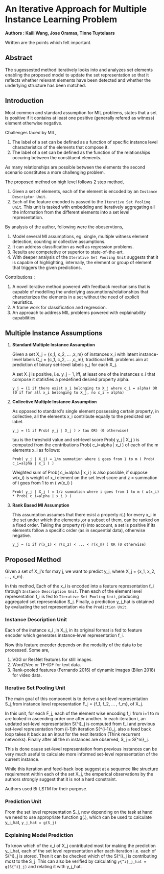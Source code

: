 # An Iterative Approach for Multiple Instance Learning Problem

<b>Authors : Kaili Wang, Jose Oramas, Tinne Tuytelaars</b>

Written are the points which felt important.

## Abstract

The sugessested method iteratively looks into and analyzes set elements enabling the proposed model to update the set representation so that it reflects whether relevant elements have been detected and whether the underlying structure has been matched.

## Introduction

Most common and standard assumption for MIL problems, states that a set is positive if it contains at least one positive (generally refered as witness) element otherwise negative.

Challenges faced by MIL,

1. The label of a set can be defined as a function of specific instance level characteristics of the elements that compose it.
2. The label of a set can be defined as the function of the relationships occuring between the constituent elements.

As many relationships are possible between the elements the second scenario constitutes a more challenging problem.

The proposed method on high level follows 2 step method,

1. Given a set of elements, each of the element is encoded by an `Instance Descriptor Unit`.
2. Each of the feature encoded is passed to the `Iterative Set Pooling Unit`. This unit is tasked with embedding and iteratively aggregating all the information from the different elements into a set level representation.

By analysis of the author, following were the obeservtions,

1. Model several MI assumptions, eg. single, multiple witness element detection, counting or collective assumptions.
2. It can address classification as well as regression problems.
3. Results are competetive or superior to state-of-the-art.
4. With deeper analysis of the `Iterative Set Pooling Unit` suggests that it is capable of highlighting, internally, the element or group of element that triggers the given predictions.

Contributions :

1. A novel iterative method powered with feedback mechanisms that is capable of modelling the underlying assumptions/relationships that characterizes the elements in a set without the need of explicit heuristics.
2. A frame work for classification and regression.
3. An approach to address MIL problems powered with explainability capabilities.


## Multiple Instance Assumptions

1. <b>Standard Multiple Instance Assumption</b>

    Given a set X_j = {x_1, x_2, ... ,x_m} of instances x_i with latent instance-level labels C_j = {c_1, c_2, ... ,c_m}, traditional MIL problems aim at prediction of binary set-level labels y_j for each X_j.

    A set X_j is positive, i.e. y_j = 1, iff, at least one of the instances x_i that compose it statisfies a predefined desired property alpha.

    `y_j = (1 if there exist x_i belonging to X_j where c_i = alpha) OR (0 if for all x_i belonging to X_j, no c_i = alpha)`

2. <b>Collective Multiple Instance Assumption</b>

    As opposed to standard's single element possessing certain property, in collective, all the elements x_i contribute equally to the predicted set label.

    `y_j = (1 if Prob( y_j | X_j ) > tau OR) (0 otherwise)`

    tau is the threshold value and set-level score Prob( y_j | X_j ) is computed from the contributions Prob( c_i=alpha | x_i ) of each of the m elements x_i as follows:

    `Prob( y_j | X_j) = 1/m summation where i goes from 1 to m ( Prob( c_i=alpha | x_i ) )`

    Weighted sum of Prob( c_i=alpha | x_i ) is also possible, if suppose w(x_i) is weight of x_i element on the set level score and z = summation of i goes from 1 to m ( w(x_i) )

    `Prob( y_j | X_j ) = 1/z summation where i goes from 1 to m ( w(x_i) * Prob( c_i=alpha | x_i ) )`

3. <b>Rank Based MI Assumption</b>

    This assumption assumes that there esist a property r(.) for every x_i in the set under which the elements ,or a subset of them, can be ranked on a fixed order. Taking the property r() into account, a set is positive if its elements follow a specific order (as in sequential data), otherwise negative.

    `y_j = (1 if r(x_1) < r(x_2) < ... < r(x_m) ) OR (0 otherwise)`


## Proposed Method

Given a set of X_j's for may j, we want to predict y_j, where X_j = {x_1, x_2, ... , x_m}.

In this method, Each of the x_i is encoded into a feature representation f_i through `Instance Description Unit`. Then each of the element level representation f_i is fed to `Iterative Set Pooling Unit`, producing aggregated set representation S_j. Finally, a prediction y_j_hat is obtained by evaluating the set representation via the `Prediction Unit`.

### Instance Description Unit

Each of the instance x_i ,in X_j, in its original format is fed to feature encoder which generates instance-level representation f_i.

Now this feature encoder depends on the modality of the data to be processed.
Some are,

1. VGG or ResNet features for still images.
2. Word2Vec or TF-IDF for text data.
3. Rank-pooled features (Fernando 2016) of dynamic images (Bilen 2018) for video data.

### Iterative Set Pooling Unit

The main goal of this component is to derive a set-level representation S_j,from instance level representation F_j = {f_1, f_2, ... , f_m}, of X_j.

In this unit, for each F_j, each of the element wise encoding f_i from i=1 to m are looked in ascending order one after another. In each iteration i, an updated set-level representation S{^i}_j is computed from f_i and previous set-level representation from (i-1)th iteration S{^(i-1)}_j, also a feed back loop takes it back as an input for the next iteration (Think recurrent networks). Finally after all the m instances are observed, S_j = S{^m}_j.

This is done cause set-level representation from previous instances can be very much useful to calculate more informed set-level representation of the current instance.

While this iteration and feed-back loop suggest at a sequence like structure requirement within each of the set X_j, the emperical observations by the authors strongly suggest that it is not a hard constraint.

Authors used Bi-LSTM for their purpose.

### Prediction Unit

From the set level representation S_j, now depending on the task at hand we need to use appropriate function g(.), which can be used to calculate y_j_hat, `y_j_hat = g(S_j)`

### Explaining Model Prediction

To know which of the x_i of X_j contributed most for making the prediction y_j_hat, each of the set level representation after each iteration i.e. each of S{^i}_j is stored. Then it can be checked which of the S{^i}_j is contributing most to the S_j. This can also be verified by calculating `y{^i}_j_hat = g(S{^i}_j)` and relating it with y_j_hat.






